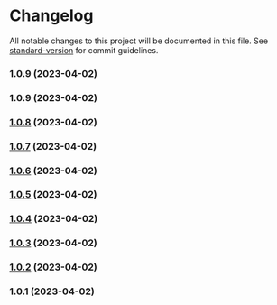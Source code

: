 # Changelog

All notable changes to this project will be documented in this file. See [standard-version](https://github.com/conventional-changelog/standard-version) for commit guidelines.

### 1.0.9 (2023-04-02)

### 1.0.9 (2023-04-02)

### [1.0.8](https://github.com/aufw/freeweb1/compare/v1.0.7...v1.0.8) (2023-04-02)

### [1.0.7](https://github.com/aufw/freeweb1/compare/v1.0.6...v1.0.7) (2023-04-02)

### [1.0.6](https://github.com/aufw/freeweb1/compare/v1.0.5...v1.0.6) (2023-04-02)

### [1.0.5](https://github.com/aufw/freeweb1/compare/v1.0.4...v1.0.5) (2023-04-02)

### [1.0.4](https://github.com/aufw/freeweb1/compare/v1.0.3...v1.0.4) (2023-04-02)

### [1.0.3](https://github.com/aufw/freeweb1/compare/v1.0.2...v1.0.3) (2023-04-02)

### [1.0.2](https://github.com/aufw/freeweb1/compare/v1.0.1...v1.0.2) (2023-04-02)

### 1.0.1 (2023-04-02)
